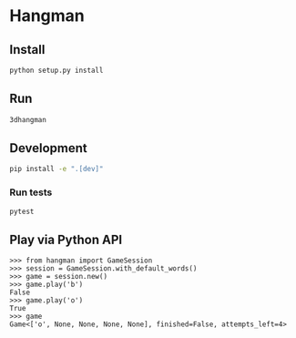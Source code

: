# Hangman

## Install
```bash
python setup.py install
```

## Run
```bash
3dhangman
```

## Development

```bash
pip install -e ".[dev]"
```

### Run tests

```bash
pytest
```

## Play via Python API

```
>>> from hangman import GameSession
>>> session = GameSession.with_default_words()
>>> game = session.new()
>>> game.play('b')
False
>>> game.play('o')
True
>>> game
Game<['o', None, None, None, None], finished=False, attempts_left=4>
```